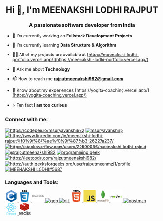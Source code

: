 <h1 align="center">Hi 👋, I'm MEENAKSHI LODHI RAJPUT</h1>
<h3 align="center">A passionate software developer from India</h3>

- 🔭 I’m currently working on **Fullstack Development Projects**

- 🌱 I’m currently learning **Data Structure & Algorithm**

- 👨‍💻 All of my projects are available at [https://meenakshi-lodhi-portfolio.vercel.app/](https://meenakshi-lodhi-portfolio.vercel.app/)

- 💬 Ask me about **Technology**

- 📫 How to reach me **rajputmeenakshi982@gmail.com**

- 📄 Know about my experiences [https://yogita-coaching.vercel.app/](https://yogita-coaching.vercel.app/)

- ⚡ Fun fact **I am too curious**

<h3 align="left">Connect with me:</h3>
<p align="left">
<a href="https://codepen.io/https://codepen.io/msuryavanshi982" target="blank"><img align="center" src="https://raw.githubusercontent.com/rahuldkjain/github-profile-readme-generator/master/src/images/icons/Social/codepen.svg" alt="https://codepen.io/msuryavanshi982" height="30" width="40" /></a>
<a href="https://twitter.com/msuryavanshirp" target="blank"><img align="center" src="https://raw.githubusercontent.com/rahuldkjain/github-profile-readme-generator/master/src/images/icons/Social/twitter.svg" alt="msuryavanshirp" height="30" width="40" /></a>
<a href="https://linkedin.com/in/https://www.linkedin.com/in/meenakshi-lodhi-rajput%f0%9f%87%ae%f0%9f%87%b3-26227a237/" target="blank"><img align="center" src="https://raw.githubusercontent.com/rahuldkjain/github-profile-readme-generator/master/src/images/icons/Social/linked-in-alt.svg" alt="https://www.linkedin.com/in/meenakshi-lodhi-rajput%f0%9f%87%ae%f0%9f%87%b3-26227a237/" height="30" width="40" /></a>
<a href="https://stackoverflow.com/users/https://stackoverflow.com/users/20599986/meenakshi-lodhi-rajput" target="blank"><img align="center" src="https://raw.githubusercontent.com/rahuldkjain/github-profile-readme-generator/master/src/images/icons/Social/stack-overflow.svg" alt="https://stackoverflow.com/users/20599986/meenakshi-lodhi-rajput" height="30" width="40" /></a>
<a href="https://medium.com/@rajputmeenakshi982" target="blank"><img align="center" src="https://raw.githubusercontent.com/rahuldkjain/github-profile-readme-generator/master/src/images/icons/Social/medium.svg" alt="@rajputmeenakshi982" height="30" width="40" /></a>
<a href="https://www.youtube.com/c/programming geek" target="blank"><img align="center" src="https://raw.githubusercontent.com/rahuldkjain/github-profile-readme-generator/master/src/images/icons/Social/youtube.svg" alt="programming geek" height="30" width="40" /></a>
<a href="https://www.leetcode.com/https://leetcode.com/rajputmeenakshi982/" target="blank"><img align="center" src="https://raw.githubusercontent.com/rahuldkjain/github-profile-readme-generator/master/src/images/icons/Social/leet-code.svg" alt="https://leetcode.com/rajputmeenakshi982/" height="30" width="40" /></a>
<a href="https://auth.geeksforgeeks.org/user/https://auth.geeksforgeeks.org/user/rajputmeenmzj1/profile" target="blank"><img align="center" src="https://raw.githubusercontent.com/rahuldkjain/github-profile-readme-generator/master/src/images/icons/Social/geeks-for-geeks.svg" alt="https://auth.geeksforgeeks.org/user/rajputmeenmzj1/profile" height="30" width="40" /></a>
<a href="https://discord.gg/MEENAKSHI LODHI#5687" target="blank"><img align="center" src="https://raw.githubusercontent.com/rahuldkjain/github-profile-readme-generator/master/src/images/icons/Social/discord.svg" alt="MEENAKSHI LODHI#5687" height="30" width="40" /></a>
</p>

<h3 align="left">Languages and Tools:</h3>
<p align="left"> <a href="https://www.cprogramming.com/" target="_blank" rel="noreferrer"> <img src="https://raw.githubusercontent.com/devicons/devicon/master/icons/c/c-original.svg" alt="c" width="40" height="40"/> </a> <a href="https://www.w3schools.com/css/" target="_blank" rel="noreferrer"> <img src="https://raw.githubusercontent.com/devicons/devicon/master/icons/css3/css3-original-wordmark.svg" alt="css3" width="40" height="40"/> </a> <a href="https://expressjs.com" target="_blank" rel="noreferrer"> <img src="https://raw.githubusercontent.com/devicons/devicon/master/icons/express/express-original-wordmark.svg" alt="express" width="40" height="40"/> </a> <a href="https://cloud.google.com" target="_blank" rel="noreferrer"> <img src="https://www.vectorlogo.zone/logos/google_cloud/google_cloud-icon.svg" alt="gcp" width="40" height="40"/> </a> <a href="https://git-scm.com/" target="_blank" rel="noreferrer"> <img src="https://www.vectorlogo.zone/logos/git-scm/git-scm-icon.svg" alt="git" width="40" height="40"/> </a> <a href="https://www.w3.org/html/" target="_blank" rel="noreferrer"> <img src="https://raw.githubusercontent.com/devicons/devicon/master/icons/html5/html5-original-wordmark.svg" alt="html5" width="40" height="40"/> </a> <a href="https://developer.mozilla.org/en-US/docs/Web/JavaScript" target="_blank" rel="noreferrer"> <img src="https://raw.githubusercontent.com/devicons/devicon/master/icons/javascript/javascript-original.svg" alt="javascript" width="40" height="40"/> </a> <a href="https://www.mongodb.com/" target="_blank" rel="noreferrer"> <img src="https://raw.githubusercontent.com/devicons/devicon/master/icons/mongodb/mongodb-original-wordmark.svg" alt="mongodb" width="40" height="40"/> </a> <a href="https://nodejs.org" target="_blank" rel="noreferrer"> <img src="https://raw.githubusercontent.com/devicons/devicon/master/icons/nodejs/nodejs-original-wordmark.svg" alt="nodejs" width="40" height="40"/> </a> <a href="https://postman.com" target="_blank" rel="noreferrer"> <img src="https://www.vectorlogo.zone/logos/getpostman/getpostman-icon.svg" alt="postman" width="40" height="40"/> </a> <a href="https://reactjs.org/" target="_blank" rel="noreferrer"> <img src="https://raw.githubusercontent.com/devicons/devicon/master/icons/react/react-original-wordmark.svg" alt="react" width="40" height="40"/> </a> <a href="https://redis.io" target="_blank" rel="noreferrer"> <img src="https://raw.githubusercontent.com/devicons/devicon/master/icons/redis/redis-original-wordmark.svg" alt="redis" width="40" height="40"/> </a> </p>
